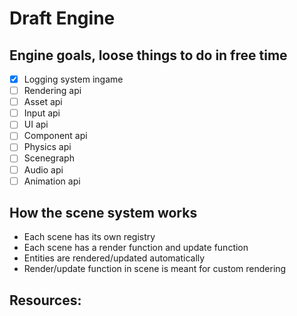 # Draft Engine

## Engine goals, loose things to do in free time
- [x] Logging system ingame
- [ ] Rendering api
- [ ] Asset api
- [ ] Input api
- [ ] UI api
- [ ] Component api
- [ ] Physics api
- [ ] Scenegraph
- [ ] Audio api
- [ ] Animation api

## How the scene system works
- Each scene has its own registry
- Each scene has a render function and update function
- Entities are rendered/updated automatically
- Render/update function in scene is meant for custom rendering

## Resources:
